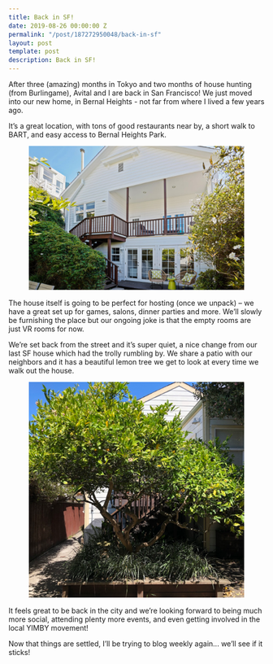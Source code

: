 ```yaml
---
title: Back in SF!
date: 2019-08-26 00:00:00 Z
permalink: "/post/187272950048/back-in-sf"
layout: post
template: post
description: Back in SF!
---
```


<p>After three (amazing) months in Tokyo and two months of house hunting (from Burlingame), Avital and I are back in San Francisco! We just moved into our new home, in Bernal Heights - not far from where I lived a few years ago.</p><p>It’s a great location, with tons of good restaurants near by, a short walk to BART, and easy access to Bernal Heights Park.</p><figure class="tmblr-full" data-orig-height="533" data-orig-width="800"><img src="/images/345eda5d5f77ea685e08e901d8e9b4646ac6baa07ee5e0c035f4febe217f89a9.png" data-orig-height="533" data-orig-width="800"></figure><p>The house itself is going to be perfect for hosting (once we unpack) – we have a great set up for games, salons, dinner parties and more. We’ll slowly be furnishing the place but our ongoing joke is that the empty rooms are just VR rooms for now.</p><p>We’re set back from the street and it’s super quiet, a nice change from our last SF house which had the trolly rumbling by. We share a patio with our neighbors and it has a beautiful lemon tree we get to look at every time we walk out the house.</p><figure class="tmblr-full" data-orig-height="1024" data-orig-width="1024"><img src="/images/0301cb9a6659a130b92494aec93bc9184f7bd682529a78423f02fd80635c0a81.png" data-orig-height="1024" data-orig-width="1024"></figure><p>It feels great to be back in the city and we’re looking forward to being much more social, attending plenty more events, and even getting involved in the local YIMBY movement!</p><p>Now that things are settled, I’ll be trying to blog weekly again... we’ll see if it sticks!</p>